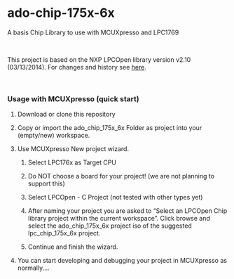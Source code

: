 ado-chip-175x-6x
================

A basis Chip Library to use with MCUXpresso and LPC1769

 

This project is based on the NXP LPCOpen library version v2.10 (03/13/2014). For
changes and history see [here](doc/develop/changes.md).

 

### Usage with MCUXpresso (quick start)

1.  Download or clone this repository

2.  Copy or import the ado_chip_175x_6x Folder as project into your (empty/new)
    workspace.

3.  Use MCUXpresso New project wizard.

    1.  Select LPC176x as Target CPU

    2.  Do NOT choose a board for your project! (we are not planning to support
        this)

    3.  Select LPCOpen - C Project (not tested with other types yet)

    4.  After naming your project you are asked to “Select an LPCOpen Chip
        library project within the current workspace”. Click browse and select
        the ado_chip_175x_6x project iso of the suggested lpc_chip_175x_6x
        project.

    5.  Continue and finish the wizard.

4.  You can start developing and debugging your project in MCUXpresso as
    normally....

 

 
